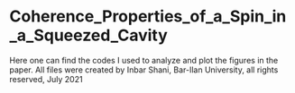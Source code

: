 # Coherence_Properties_of_a_Spin_in_a_Squeezed_Cavity
Here one can find the codes I used to analyze and plot the figures in the paper. 
All files were created by Inbar Shani, Bar-Ilan University, all rights reserved, July 2021
